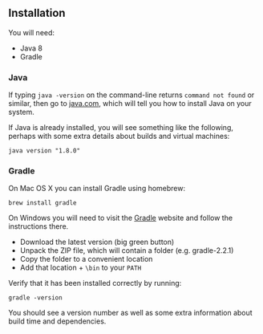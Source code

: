 ## Installation

You will need:

* Java 8
* Gradle

### Java

If typing `java -version` on the command-line returns `command not found` or similar, then go to [java.com](https://www.java.com/en/download/help/index_installing.xml), which will tell you how to install Java on your system.

If Java is already installed, you will see something like the following, perhaps with some extra details about builds and virtual machines:

    java version "1.8.0"

### Gradle

On Mac OS X you can install Gradle using homebrew:

    brew install gradle

On Windows you will need to visit the [Gradle](http://gradle.org/installation) website and follow the instructions there.

* Download the latest version (big green button)
* Unpack the ZIP file, which will contain a folder (e.g. gradle-2.2.1)
* Copy the folder to a convenient location
* Add that location + `\bin` to your `PATH`

Verify that it has been installed correctly by running:

    gradle -version

You should see a version number as well as some extra information about build time and dependencies.
